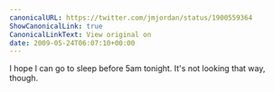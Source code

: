 ```yaml
---
canonicalURL: https://twitter.com/jmjordan/status/1900559364
ShowCanonicalLink: true
CanonicalLinkText: View original on
date: 2009-05-24T06:07:10+00:00
---
```

I hope I can go to sleep before 5am tonight. It's not looking that way, though.